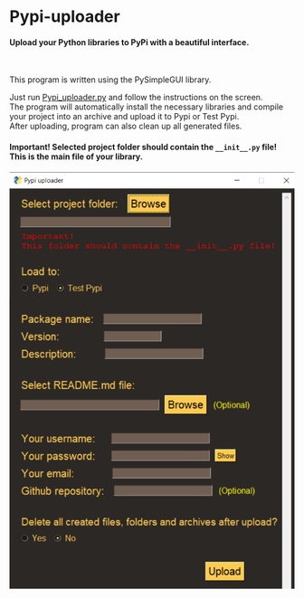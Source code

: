 # Pypi-uploader
#### Upload your Python libraries to PyPi with a beautiful interface.

</br>

This program is written using the PySimpleGUI library.

Just run <a href="Pypi_uploader.py">Pypi_uploader.py</a> and follow the instructions on the screen.</br>
The program will automatically install the necessary libraries and compile your project into an archive and upload it to Pypi or Test Pypi.</br>
After uploading, program can also clean up all generated files.

#### Important! Selected project folder should contain the ```__init__.py``` file! This is the main file of your library.

<img src="Image.png"></img>
